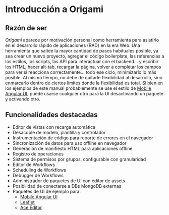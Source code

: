 Introducción a Origami
======================

Razón de ser
------------

_Origami_ aparece por motivación personal como herramienta para asistirlo en el desarrollo rápido de aplicaciones (RAD) en la era Web.
Una herramienta que saltee la mayor cantidad de pasos habituales posible, ya sea crear un nuevo proyecto, agregar el código boilerplate, las referencias a los estilos, los scripts, las API para interactuar con el backend... y escribir los HTML, hacer alt-tab, recargar la página, volver a completar los campos para ver si reacciona correctamente... todo ese ciclo, minimizarlo lo más posible.
Al mismo tiempo, no debe de quitarle flexibilidad al desarrollo, sino enmarcarlo dentro de ciertos límites donde la flexibilidad es total. Si bien en los ejemplos de este manual probablemente se use el estilo de [Mobile Angular UI](http://mobileangularui.com/), puede usarse cualquier otro para la UI desactivando un paquete y activando otro.

Funcionalidades destacadas
--------------------------

 - Editor de vistas con recarga automática
 - Desacople de modelo, plantilla y controlador
 - Instrumentación de código para reporte de errores en el navegador
 - Sincronización de datos para uso offline en navegador
 - Generación de manifiesto HTML para aplicaciones offline
 - Registro de operaciones
 - Sistema de permisos por grupos, configurable con granularidad
 - Editor de Workflows
 - Scheduling de Workflows
 - Debugger de Workflows
 - Administrador de paquetes de UI con editor de assets
 - Posibilidad de conectarse a DBs MongoDB externas
 - Paquetes de UI de ejemplo para:
   - [Mobile Angular UI](http://mobileangularui.com)
   - [Leaflet](http://leafletjs.com)
   - [Ace Editor](http://ace.c9.io)
 
